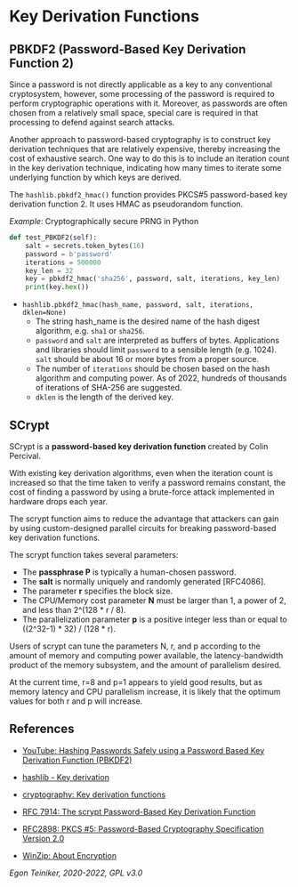 # Key Derivation Functions

## PBKDF2 (Password-Based Key Derivation Function 2)

Since a password is not directly applicable as a key to any conventional
cryptosystem, however, some processing of the password is required to perform
cryptographic operations with it. Moreover, as passwords are often chosen
from a relatively small space, special care is required in that processing
to defend against search attacks.

Another approach to password-based cryptography is to construct key derivation
techniques that are relatively expensive, thereby increasing the cost of
exhaustive search. One way to do this is to include an iteration count in the
key derivation technique, indicating how many times to iterate some underlying
function by which keys are derived.

The `hashlib.pbkdf2_hmac()` function provides PKCS#5 password-based key derivation function 2. It uses HMAC as pseudorandom function.

_Example_: Cryptographically secure PRNG in Python 
```Python
def test_PBKDF2(self):
    salt = secrets.token_bytes(16)
    password = b'password'
    iterations = 500000
    key_len = 32
    key = pbkdf2_hmac('sha256', password, salt, iterations, key_len)
    print(key.hex())
```
* `hashlib.pbkdf2_hmac(hash_name, password, salt, iterations, dklen=None)`
   * The string hash_name is the desired name of the hash digest algorithm, 
            e.g. `sha1` or `sha256`.
   * `password` and `salt` are interpreted as buffers of bytes. Applications and libraries should limit `password` to a sensible length (e.g. 1024). `salt` should be about 16 or more bytes from a proper source.
   * The number of `iterations` should be chosen based on the hash algorithm and computing power. As of 2022, hundreds of thousands of iterations of SHA-256 are suggested. 
   * `dklen` is the length of the derived key.


## SCrypt

SCrypt is a **password-based key derivation function** created by Colin Percival.

With existing key derivation algorithms, even when the iteration count is
increased so that the time taken to verify a password remains constant, the
cost of finding a password by using a brute-force attack implemented in
hardware drops each year.

The scrypt function aims to reduce the advantage that attackers can gain by using
custom-designed parallel circuits for breaking password-based key derivation
functions.

The scrypt function takes several parameters:
* The **passphrase P** is typically a human-chosen password.
* The **salt** is normally uniquely and randomly generated [RFC4086].
* The parameter **r** specifies the block size.
* The CPU/Memory cost parameter **N** must be larger than 1,
       a power of 2, and less than 2^(128 * r / 8).
* The parallelization parameter **p**  is a positive
      integer less than or equal to ((2^32-1) * 32) / (128 * r).

Users of scrypt can tune the parameters N, r, and p according to the amount
of memory and computing power available, the latency-bandwidth product of the
memory subsystem, and the amount of parallelism desired.

At the current time, r=8 and p=1 appears to yield good results, but as memory
latency and CPU parallelism increase, it is likely that the optimum values for
both r and p will increase.      


## References
* [YouTube: Hashing Passwords Safely using a Password Based Key Derivation Function (PBKDF2)](https://youtu.be/cMykd0jScSY)
* [hashlib - Key derivation](https://docs.python.org/3/library/hashlib.html#key-derivation)
* [cryptography: Key derivation functions](https://cryptography.io/en/latest/hazmat/primitives/key-derivation-functions.html)

* [RFC 7914: The scrypt Password-Based Key Derivation Function](https://tools.ietf.org/html/rfc7914)
* [RFC2898: PKCS #5: Password-Based Cryptography Specification Version 2.0](https://tools.ietf.org/html/rfc2898)

* [WinZip: About Encryption](http://kb.winzip.com/help/help_encryption.htm)


*Egon Teiniker, 2020-2022, GPL v3.0*
